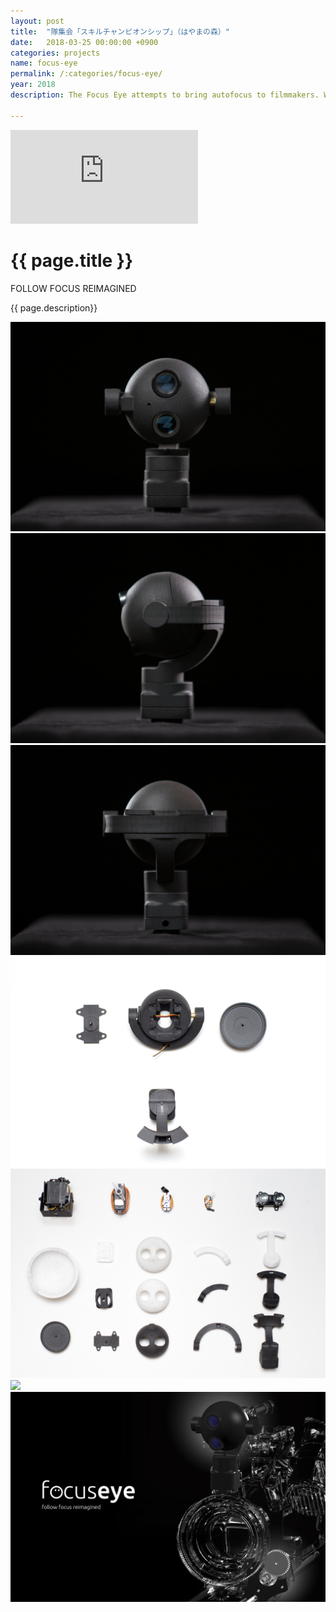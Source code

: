 ```yaml
---
layout: post
title:  "隊集会「スキルチャンピオンシップ」（はやまの森）"
date:   2018-03-25 00:00:00 +0900
categories: projects
name: focus-eye
permalink: /:categories/focus-eye/
year: 2018
description: The Focus Eye attempts to bring autofocus to filmmakers. When users interact with the touch screen, the "eye" points at the subject, measures distance, and adjusts focus with our motor. Our original design makes focus pulling easier than ever.

---
```

<div class="main">
  <div class="post-header">
    <div class="post-image-top">
    <iframe src="https://www.youtube.com/embed/iXhgfm_ZvLw" frameborder="0" gesture="media" allowfullscreen></iframe>
    </div>
    <div class="post-text-container">
      <div class="post-title-container">
        <h1>{{ page.title }}</h1>
        <p>FOLLOW FOCUS REIMAGINED</p>
      </div>
      <p>{{ page.description}}</p>
    </div>
  </div>
  <div class="post-image-container">
    <div class="post-image">
      <img src="/images/focus-eye/focus-eye-2.jpg">
    </div>
  </div>
  <div class="post-image-container">
    <div class="post-image">
      <img src="/images/focus-eye/focus-eye-3.jpg">
    </div>
  </div>
  <div class="post-image-container">
    <div class="post-image">
      <img src="/images/focus-eye/focus-eye-4.jpg">
    </div>
  </div>
  <div class="post-image-container">
    <div class="post-image">
      <img src="/images/focus-eye/focus-eye-5.jpg">
    </div>
  </div>
  <div class="post-image-container">
    <div class="post-image">
      <img src="/images/focus-eye/focus-eye-6.jpg">
    </div>
  </div>
  <div class="post-image-container">
    <div class="post-image">
      <img src="/images/focus-eye/focus-eye-7.jpg">
    </div>
  </div>
  <div class="post-image-container">
    <div class="post-image">
      <img src="/images/focus-eye/focus-eye-8.jpg">
    </div>
  </div>
</div>
